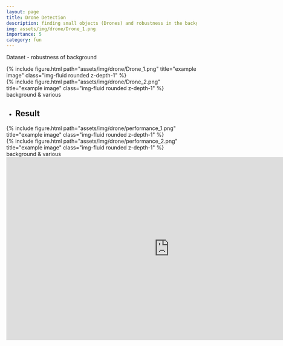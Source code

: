 ```yaml
---
layout: page
title: Drone Detection
description: finding small objects (Drones) and robustness in the background
img: assets/img/drone/Drone_1.png
importance: 5
category: fun
---
```


Dataset - robustness of background

<div class="row">
    <div class="col-sm mt mt-md-0">
        {% include figure.html path="assets/img/drone/Drone_1.png" title="example image" class="img-fluid rounded z-depth-1" %}
    </div>
    <div class="col-sm mt-7 mt-md-0">
        {% include figure.html path="assets/img/drone/Drone_2.png" title="example image" class="img-fluid rounded z-depth-1" %}
    </div>
</div>
<div class="caption">
    background & various
</div>


* ## Result

<div class="row">
    <div class="col-sm mt-3 mt-md-0">
        {% include figure.html path="assets/img/drone/performance_1.png" title="example image" class="img-fluid rounded z-depth-1" %}
    </div>
    <div class="col-sm mt-3 mt-md-0">
        {% include figure.html path="assets/img/drone/performance_2.png" title="example image" class="img-fluid rounded z-depth-1" %}
    </div>
</div>
<div class="caption">
    background & various
</div>


<iframe width="861" height="484" src="https://www.youtube.com/embed/FtAlfH8DUVY" title="Drone detection" frameborder="0" allow="accelerometer; autoplay; clipboard-write; encrypted-media; gyroscope; picture-in-picture" allowfullscreen></iframe>